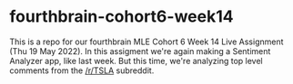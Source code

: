 # fourthbrain-cohort6-week14

This is a repo for our fourthbrain MLE Cohort 6 Week 14 Live Assignment (Thu 19 May 2022). In this assigment we're again making a Sentiment Analyzer app, like last week. But this time, we're analyzing top level comments from the [/r/TSLA](https://www.reddit.com/r/TSLA/) subreddit.


